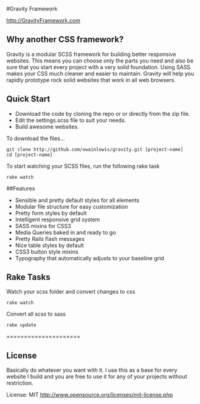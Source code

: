 #Gravity Framework

http://GravityFramework.com

## Why another CSS framework? 

Gravity is a modular SCSS framework for building better responsive websites. This means you can choose only the parts you need and also be sure that you start every project with a very solid foundation. Using SASS makes your CSS much cleaner and easier to maintain. Gravity will help you rapidly prototype rock solid websites that work in all web browsers. 


## Quick Start

+ Download the code by cloning the repo or or directly from the zip file. 
+ Edit the settings.scss file to suit your needs. 
+ Build awesome websites.

To download the files...

	git clone http://github.com/owainlewis/gravity.git [project-name]
	cd [project-name]
	
To start watching your SCSS files, run the following rake task

	rake watch

##Features

+ Sensible and pretty default styles for all elements
+ Modular file structure for easy customization
+ Pretty form styles by default
+ Intelligent responsive grid system
+ SASS mixins for CSS3 
+ Media Queries baked in and ready to go
+ Pretty Rails flash messages
+ Nice table styles by default
+ CSS3 button style mixins
+ Typography that automatically adjusts to your baseline grid

## Rake Tasks

Watch your scss folder and convert changes to css

    rake watch

Convert all scss to sass

    rake update

=====================

## License 

Basically do whatever you want with it. I use this as a base for every website I build and you are free to use it for any of your projects without restriction. 

License: MIT http://www.opensource.org/licenses/mit-license.php




